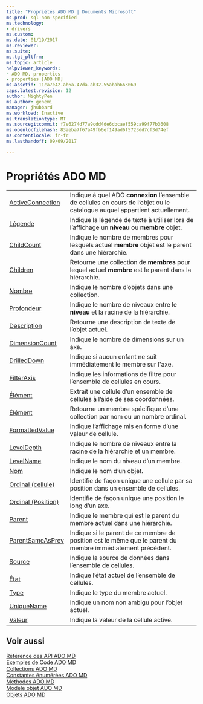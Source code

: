```yaml
---
title: "Propriétés ADO MD | Documents Microsoft"
ms.prod: sql-non-specified
ms.technology:
- drivers
ms.custom: 
ms.date: 01/19/2017
ms.reviewer: 
ms.suite: 
ms.tgt_pltfrm: 
ms.topic: article
helpviewer_keywords:
- ADO MD, properties
- properties [ADO MD]
ms.assetid: 11ca7e42-ab6a-47da-ab32-55abab663069
caps.latest.revision: 12
author: MightyPen
ms.author: genemi
manager: jhubbard
ms.workload: Inactive
ms.translationtype: MT
ms.sourcegitcommit: f7e6274d77a9cdd4de6cbcaef559ca99f77b3608
ms.openlocfilehash: 83aeba7f67a49fb6ef149ad6f5723dd7cf3d74ef
ms.contentlocale: fr-fr
ms.lasthandoff: 09/09/2017

---
```

# <a name="ado-md-properties"></a>Propriétés ADO MD
|||  
|-|-|  
|[ActiveConnection](../../../ado/reference/ado-md-api/activeconnection-property-ado-md.md)|Indique à quel ADO **connexion** l’ensemble de cellules en cours de l’objet ou le catalogue auquel appartient actuellement.|  
|[Légende](../../../ado/reference/ado-md-api/caption-property-ado-md.md)|Indique la légende de texte à utiliser lors de l’affichage un **niveau** ou **membre** objet.|  
|[ChildCount](../../../ado/reference/ado-md-api/childcount-property-ado-md.md)|Indique le nombre de membres pour lesquels actuel **membre** objet est le parent dans une hiérarchie.|  
|[Children](../../../ado/reference/ado-md-api/children-property-ado-md.md)|Retourne une collection de **membres** pour lequel actuel **membre** est le parent dans la hiérarchie.|  
|[Nombre](../../../ado/reference/ado-api/count-property-ado.md)|Indique le nombre d’objets dans une collection.|  
|[Profondeur](../../../ado/reference/ado-md-api/depth-property-ado-md.md)|Indique le nombre de niveaux entre le **niveau** et la racine de la hiérarchie.|  
|[Description](../../../ado/reference/ado-md-api/description-property-ado-md.md)|Retourne une description de texte de l’objet actuel.|  
|[DimensionCount](../../../ado/reference/ado-md-api/dimensioncount-property-ado-md.md)|Indique le nombre de dimensions sur un axe.|  
|[DrilledDown](../../../ado/reference/ado-md-api/drilleddown-property-ado-md.md)|Indique si aucun enfant ne suit immédiatement le membre sur l'axe.|  
|[FilterAxis](../../../ado/reference/ado-md-api/filteraxis-property-ado-md.md)|Indique les informations de filtre pour l’ensemble de cellules en cours.|  
|[Élément](../../../ado/reference/ado-md-api/item-property-ado-md-cellset.md)|Extrait une cellule d’un ensemble de cellules à l’aide de ses coordonnées.|  
|[Élément](../../../ado/reference/ado-api/item-property-ado.md)|Retourne un membre spécifique d’une collection par nom ou un nombre ordinal.|  
|[FormattedValue](../../../ado/reference/ado-md-api/formattedvalue-property-ado-md.md)|Indique l’affichage mis en forme d’une valeur de cellule.|  
|[LevelDepth](../../../ado/reference/ado-md-api/leveldepth-property-ado-md.md)|Indique le nombre de niveaux entre la racine de la hiérarchie et un membre.|  
|[LevelName](../../../ado/reference/ado-md-api/levelname-property-ado-md.md)|Indique le nom du niveau d’un membre.|  
|[Nom](../../../ado/reference/ado-md-api/name-property-ado-md.md)|Indique le nom d’un objet.|  
|[Ordinal (cellule)](../../../ado/reference/ado-md-api/ordinal-property-ado-md-cell.md)|Identifie de façon unique une cellule par sa position dans un ensemble de cellules.|  
|[Ordinal (Position)](../../../ado/reference/ado-md-api/ordinal-property-ado-md-position.md)|Identifie de façon unique une position le long d’un axe.|  
|[Parent](../../../ado/reference/ado-md-api/parent-property-ado-md.md)|Indique le membre qui est le parent du membre actuel dans une hiérarchie.|  
|[ParentSameAsPrev](../../../ado/reference/ado-md-api/parentsameasprev-property-ado-md.md)|Indique si le parent de ce membre de position est le même que le parent du membre immédiatement précédent.|  
|[Source](../../../ado/reference/ado-md-api/source-property-ado-md.md)|Indique la source de données dans l’ensemble de cellules.|  
|[État](../../../ado/reference/ado-md-api/state-property-ado-md.md)|Indique l’état actuel de l’ensemble de cellules.|  
|[Type](../../../ado/reference/ado-md-api/type-property-ado-md.md)|Indique le type du membre actuel.|  
|[UniqueName](../../../ado/reference/ado-md-api/uniquename-property-ado-md.md)|Indique un nom non ambigu pour l’objet actuel.|  
|[Valeur](../../../ado/reference/ado-md-api/value-property-ado-md.md)|Indique la valeur de la cellule active.|  
  
## <a name="see-also"></a>Voir aussi  
 [Référence des API ADO MD](../../../ado/reference/ado-md-api/ado-md-api-reference.md)   
 [Exemples de Code ADO MD](../../../ado/reference/ado-md-api/ado-md-code-examples.md)   
 [Collections ADO MD](../../../ado/reference/ado-md-api/ado-md-collections.md)   
 [Constantes énumérées ADO MD](../../../ado/reference/ado-md-api/ado-md-enumerated-constants.md)   
 [Méthodes ADO MD](../../../ado/reference/ado-md-api/ado-md-methods.md)   
 [Modèle objet ADO MD](../../../ado/reference/ado-md-api/ado-md-object-model.md)   
 [Objets ADO MD](../../../ado/reference/ado-md-api/ado-md-objects.md)

